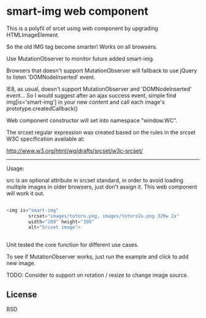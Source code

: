 smart-img web component
=======

This is a polyfil of srcet using web component by upgrading HTMLImageElement.

So the old IMG tag become smarter! Works on all browsers.

Use MutationObserver to monitor future added smart-img. 

Browsers that doesn't support MutationObserver will fallback to use jQuery to listen 'DOMNodeInserted' event.

IE8, as usual, doesn't support MutationObserver and 'DOMNodeInserted' event... So I would suggest after an ajax success event, simple find img[is='smart-img'] in your new content and call each image's prototype.createdCallback()

Web component constructor will set into namespace "window.WC".

The srcset regular expression was created based on the rules in the srcset W3C specification available at:

http://www.w3.org/html/wg/drafts/srcset/w3c-srcset/

----
Usage:

src is an optional attribute in srcset standard, in order to avoid loading multiple images in older browsers, just don't assign it. 
This web component will work it out.

```javascript
 
<img is="smart-img" 
		srcset="images/totoro.png, images/totoro2x.png 320w 2x" 
		width="209" height="308" 
		alt="Srcset image">
 
```

Unit tested the core function for different use cases.
 
To see if MutationObserver works, just run the example and click to add new image.

TODO:
Consider to support on rotation / resize to change image source.

License
----

BSD